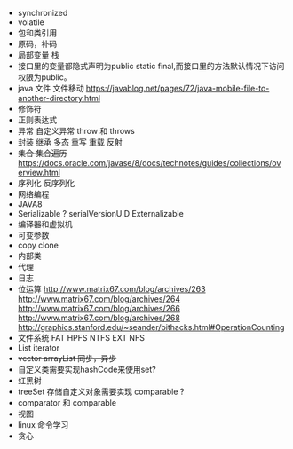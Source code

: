 * synchronized
* volatile
* 包和类引用
* 原码，补码
* 局部变量 栈
* 接口里的变量都隐式声明为public static final,而接口里的方法默认情况下访问权限为public。
* java 文件 文件移动 https://javablog.net/pages/72/java-mobile-file-to-another-directory.html
* 修饰符
* 正则表达式
* 异常 自定义异常 throw 和 throws
* 封装 继承 多态 重写 重载 反射
* ~~集合 集合遍历~~ https://docs.oracle.com/javase/8/docs/technotes/guides/collections/overview.html
* 序列化 反序列化
* 网络编程
* JAVA8
* Serializable ? serialVersionUID  Externalizable 
* 编译器和虚拟机
* 可变参数
* copy clone
* 内部类
* 代理
* 日志
* 位运算 
    http://www.matrix67.com/blog/archives/263
    http://www.matrix67.com/blog/archives/264
    http://www.matrix67.com/blog/archives/266
    http://www.matrix67.com/blog/archives/268
    http://graphics.stanford.edu/~seander/bithacks.html#OperationCounting
* 文件系统 FAT HPFS NTFS EXT NFS
* List iterator
* ~~vector arrayList 同步，异步~~
* 自定义类需要实现hashCode来使用set?
* 红黑树
* treeSet 存储自定义对象需要实现 comparable ?
* comparator 和 comparable
* 视图
* linux 命令学习
* 贪心